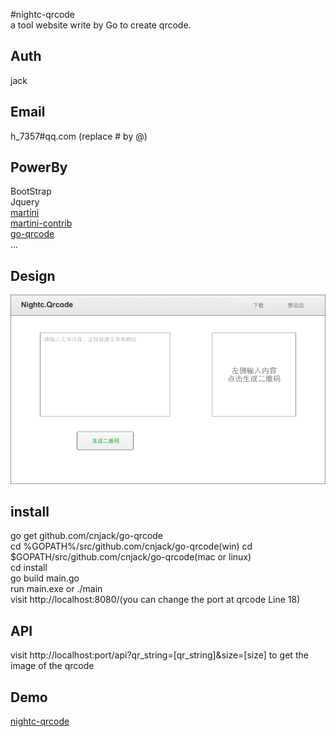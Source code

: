 #nightc-qrcode  
a tool website write by Go to create qrcode.  
## Auth  
jack  
## Email
h_7357#qq.com (replace # by @)  
## PowerBy  
BootStrap  
Jquery  
[martini](http://github.com/go-martini/martini)  
[martini-contrib](http://github.com/martini-contrib/render)  
[go-qrcode](http://github.com/skip2/go-qrcode)  
...  
## Design 
![design ](https://github.com/cnjack/go-qrcode/blob/master/doc/index.png?raw=true)  
## install  
go get github.com/cnjack/go-qrcode  
cd %GOPATH%/src/github.com/cnjack/go-qrcode(win) cd $GOPATH/src/github.com/cnjack/go-qrcode(mac or linux)  
cd install  
go build main.go  
run main.exe or ./main  
visit http://localhost:8080/(you can change the port at qrcode Line 18)  
## API  
visit http://localhost:port/api?qr_string=[qr_string]&size=[size]
to get the image of the qrcode  
## Demo  
[nightc-qrcode](http://qrcode.nightc.com)  